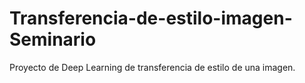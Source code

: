 # Transferencia-de-estilo-imagen-Seminario
Proyecto de Deep Learning de transferencia de estilo de una imagen.
